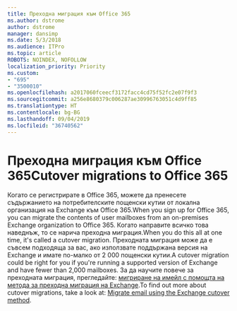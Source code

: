 ```yaml
---
title: Преходна миграция към Office 365
ms.author: dstrome
author: dstrome
manager: dansimp
ms.date: 5/3/2018
ms.audience: ITPro
ms.topic: article
ROBOTS: NOINDEX, NOFOLLOW
localization_priority: Priority
ms.custom:
- "695"
- "3500010"
ms.openlocfilehash: a2017060fceecf3172facc4cd75f52fc2e07f9f3
ms.sourcegitcommit: a256e8680379c006287ae30996763051c4d9ff85
ms.translationtype: HT
ms.contentlocale: bg-BG
ms.lasthandoff: 09/04/2019
ms.locfileid: "36740562"
---
```

# <a name="cutover-migrations-to-office-365"></a><span data-ttu-id="afb38-102">Преходна миграция към Office 365</span><span class="sxs-lookup"><span data-stu-id="afb38-102">Cutover migrations to Office 365</span></span>

<span data-ttu-id="afb38-103">Когато се регистрирате в Office 365, можете да пренесете съдържанието на потребителските пощенски кутии от локална организация на Exchange към Office 365.</span><span class="sxs-lookup"><span data-stu-id="afb38-103">When you sign up for Office 365, you can migrate the contents of user mailboxes from an on-premises Exchange organization to Office 365.</span></span> <span data-ttu-id="afb38-104">Когато направите всичко това наведнъж, то се нарича преходна миграция.</span><span class="sxs-lookup"><span data-stu-id="afb38-104">When you do this all at one time, it's called a cutover migration.</span></span> <span data-ttu-id="afb38-105">Преходната миграция може да е съвсем подходяща за вас, ако използвате поддържана версия на Exchange и имате по-малко от 2 000 пощенски кутии.</span><span class="sxs-lookup"><span data-stu-id="afb38-105">A cutover migration could be right for you if you're running a supported version of Exchange and have fewer than 2,000 mailboxes.</span></span> <span data-ttu-id="afb38-106">За да научите повече за преходната миграция, прегледайте: [мигриране на имейл с помощта на метода за преходна миграция на Exchange](https://docs.microsoft.com/Exchange/mailbox-migration/cutover-migration-to-office-365).</span><span class="sxs-lookup"><span data-stu-id="afb38-106">To find out more about cutover migrations, take a look at: [Migrate email using the Exchange cutover method](https://docs.microsoft.com/Exchange/mailbox-migration/cutover-migration-to-office-365).</span></span>
  